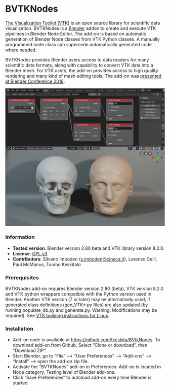# BVTKNodes 

[The Visualization Toolkit (VTK)](https://www.vtk.org/) is an open
source library for scientific data visualization. BVTKNodes is a
[Blender](https://www.blender.org/) addon to create and execute VTK
pipelines in Blender Node Editor. The add-on is based on automatic
generation of Blender Node classes from VTK Python classes. A manually
programmed node class can supercede automatically generated code where
needed.

BVTKNodes provides Blender users access to data readers for many
scientific data formats, along with capability to convert VTK data
into a Blender mesh. For VTK users, the add-on provides access to high
quality rendering and many kind of mesh editing tools. The add-on was
[presented at Blender Conference 2018](https://www.youtube.com/watch?v=KcF4LBTTyvk).

<p align="center">
<img src="isosurfaces.jpg">
</p>

### Information

- **Tested version**: Blender version 2.80 beta and VTK library version 8.2.0.
- **License**: [GPL v3](http://www.gnu.org/licenses/quick-guide-gplv3.html)
- **Contributors**: Silvano Imboden (s.imboden@cineca.it), Lorenzo Celli,
  Paul McManus, Tuomo Keskitalo

### Prerequisites

BVTKNodes add-on requires Blender version 2.80 (beta),
VTK version 8.2.0 and VTK python wrappers
compatible with the Python version used in Blender.
Another VTK version (7 or later) may be alternatively used, if generated class
definitions (gen_VTK*.py files) are also updated (by running
populate_db.py and generate.py. Warning: Modifications may be
required).
See [VTK building instructions for Linux](./build_vtk.md).

### Installation

- Add-on code is available at
  https://github.com/tkeskita/BVtkNodes. To download add-on from
  Github, Select “Clone or download”, then “Download ZIP”.
- Start Blender, go to “File” –> “User Preferences” –> “Add-ons” –> “Install” –> open the add-on zip file.
- Activate the “BVTKNodes” add-on in Preferences. Add-on is located in
  Node category, Testing level of Blender add-ons.
- Click “Save Preferences” to autoload add-on every time Blender is started


